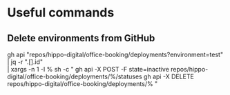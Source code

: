 # Useful commands

## Delete environments from GitHub
gh api "repos/hippo-digital/office-booking/deployments?environment=test" \
| jq -r ".[].id" \
| xargs -n 1 -I % sh -c "
gh api -X POST -F state=inactive repos/hippo-digital/office-booking/deployments/%/statuses
gh api -X DELETE repos/hippo-digital/office-booking/deployments/%
"